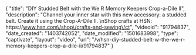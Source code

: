 {
    "title": "DIY Studded Belt with the We R Memory Keepers Crop-a-Dile II",
    "description": "Channel your inner star with this new accessory: a studded belt. Create it using the Crop-A-Dile II. \nShop crafts at HSN: https:\/\/www.hsn.com\/shop\/crafts-and-sewing\/ct",
    "videoid": "91794837",
    "date_created": "1403742052",
    "date_modified": "1501683998",
    "type": "captivate",
    "layout": "video",
    "url": "\/v\/hsn-diy-studded-belt-w-the-we-r-memory-keepers-crop-a-dile-ii\/91794837"
}